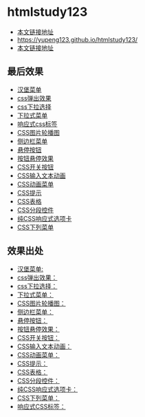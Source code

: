 # htmlstudy123

* [本文链接地址](https://yupeng123.github.io/htmlstudy123/)
* <https://yupeng123.github.io/htmlstudy123/>
* <a href="https://yupeng123.github.io/htmlstudy123/" target="_blank">本文链接地址</a>


## 最后效果

* <a href="https://yupeng123.github.io/htmlstudy123/汉堡菜单" target="_blank">汉堡菜单</a>
* <a href="https://yupeng123.github.io/htmlstudy123/css弹出效果" target="_blank">css弹出效果</a>
* <a href="https://yupeng123.github.io/htmlstudy123/css下拉选择" target="_blank">css下拉选择</a>
* <a href="https://yupeng123.github.io/htmlstudy123/下拉式菜单" target="_blank">下拉式菜单</a>
* <a href="https://yupeng123.github.io/htmlstudy123/响应式css标签" target="_blank">响应式css标签</a>
* <a href="https://yupeng123.github.io/htmlstudy123/CSS图片轮播图" target="_blank">CSS图片轮播图</a>
* <a href="https://yupeng123.github.io/htmlstudy123/侧边栏菜单" target="_blank">侧边栏菜单</a>
* <a href="https://yupeng123.github.io/htmlstudy123/悬停按钮" target="_blank">悬停按钮</a>
* <a href="https://yupeng123.github.io/htmlstudy123/按钮悬停效果" target="_blank">按钮悬停效果</a>
* <a href="https://yupeng123.github.io/htmlstudy123/CSS开关按钮" target="_blank">CSS开关按钮</a>
* <a href="https://yupeng123.github.io/htmlstudy123/CSS输入文本动画" target="_blank">CSS输入文本动画</a>
* <a href="https://yupeng123.github.io/htmlstudy123/CSS动画菜单" target="_blank">CSS动画菜单</a>
* <a href="https://yupeng123.github.io/htmlstudy123/CSS提示" target="_blank">CSS提示</a>
* <a href="https://yupeng123.github.io/htmlstudy123/CSS表格" target="_blank">CSS表格</a>
* <a href="https://yupeng123.github.io/htmlstudy123/CSS分段控件" target="_blank">CSS分段控件</a>
* <a href="https://yupeng123.github.io/htmlstudy123/纯CSS响应式选项卡" target="_blank">纯CSS响应式选项卡</a>
* <a href="https://yupeng123.github.io/htmlstudy123/CSS下列菜单" target="_blank">CSS下列菜单</a>

## 效果出处

* [汉堡菜单:](https://codepen.io/erikterwan/pen/EVzeRP)
* [css弹出效果：](https://codepen.io/imprakash/pen/GgNMXO)
* [css下拉选择：](https://codepen.io/imprakash/pen/VejpQP)
* [下拉式菜单：](https://codepen.io/andornagy/pen/xhiJH)
* [CSS图片轮播图：](https://codepen.io/AMKohn/pen/EKJHf)
* [侧边栏菜单：](https://codepen.io/plavookac/pen/qomrMw)
* [悬停按钮：](https://codepen.io/kathykato/pen/rZRaNe)
* [按钮悬停效果：](https://codepen.io/sfoxy/pen/XpOoJe)
* [CSS开关按钮：](https://codepen.io/himalayasingh/pen/EdVzNL)
* [CSS输入文本动画：](https://codepen.io/alewinski/pen/grqgqx)
* [CSS动画菜单：](https://codepen.io/joellesenne/pen/qtLEG)
* [CSS提示：](https://codepen.io/cristina-silva/pen/XXOpga)
* [CSS表格：](https://codepen.io/alexerlandsson/pen/mPWgpO)
* [CSS分段控件：](https://codepen.io/fstgerm/pen/Jafyj)
* [纯CSS响应式选项卡：](https://codepen.io/Fallupko/pen/ruLdg)
* [CSS下列菜单：](https://codepen.io/Moslim/pen/gmzvQj)
* [响应式CSS标签：](https://codepen.io/imprakash/pen/epZvbQ)